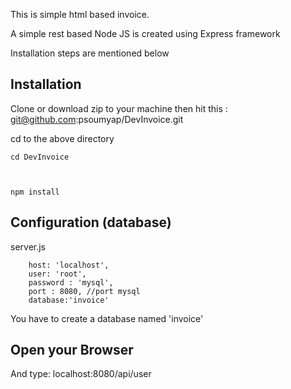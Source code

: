 This is simple html based invoice.

A simple rest based Node JS is created using Express framework

Installation steps are mentioned below

## Installation
Clone or download zip to your machine then hit this :
  git@github.com:psoumyap/DevInvoice.git
  
  cd to the above directory

    cd DevInvoice



    npm install

## Configuration (database)
server.js

        host: 'localhost',
        user: 'root',
        password : 'mysql',
        port : 8080, //port mysql
        database:'invoice'	

	
You have to create a database named 'invoice'

## Open your Browser
And type: localhost:8080/api/user
